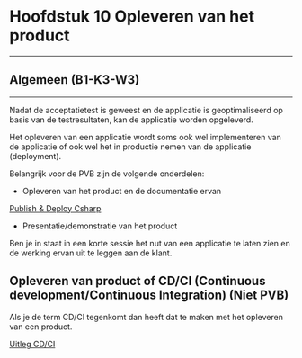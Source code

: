 # Hoofdstuk 10 Opleveren van het product 

---
## Algemeen (B1-K3-W3)
---

Nadat de acceptatietest is geweest en de applicatie is geoptimaliseerd op basis van de testresultaten, kan de applicatie worden opgeleverd.

Het opleveren van een applicatie wordt soms ook wel implementeren van de applicatie of ook wel het in productie nemen van de applicatie (deployment).

Belangrijk voor de PVB zijn de volgende onderdelen:

- Opleveren van het product en de documentatie ervan

<a href="https://elo.kw1c.nl/CMS/Studie/811%20ICT-Academie/811%20VakkenInhoud/%5BB.06%20BEH%5D%20Onderhoud%20en%20beheer/25187%20%C2%A0%20Applicatie-%20en%20mediaontwikkelaar/Periode%2009/Productie/01.%20Reader/Publish_DeployCSharp.mp4">Publish & Deploy Csharp</a>

- Presentatie/demonstratie van het product

Ben je in staat in een korte sessie het nut van een applicatie te laten zien en de werking ervan uit te leggen aan de klant.


## Opleveren van product of CD/CI (Continuous development/Continuous Integration) (Niet PVB)

Als je de term CD/CI tegenkomt dan heeft dat te maken met het opleveren van een product.

<a href="https://elo.kw1c.nl/CMS/Studie/811%20ICT-Academie/811%20VakkenInhoud/%5BB.06%20BEH%5D%20Onderhoud%20en%20beheer/25187%20%C2%A0%20Applicatie-%20en%20mediaontwikkelaar/Periode%2009/Productie/01.%20Reader/WhatisCICD.mp4">Uitleg CD/CI</a>

